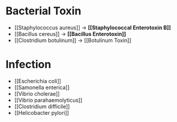 # Bacterial Toxin
- [[Staphylococcus aureus]] -> **[[Staphylococcal Enterotoxin B]]**
- [[Bacillus cereus]] -> **[[Bacillus Enterotoxin]]**
- [[Clostridium botulinum]] -> [[Botulinum Toxin]]

# Infection
- [[Escherichia coli]]
- [[Samonella enterica]]
- [[Vibrio cholerae]]
- [[Vibrio parahaemolyticus]]
- [[Clostridium difficile]]
- [[Helicobacter pylori]]
